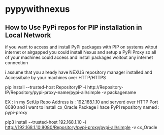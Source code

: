 # pypywithnexus
## How to Use PyPi repos for PIP installation in Local Network


if you want to access and install PyPi packages with PIP on systems witout internet or airgapped
you could install Nexus and setup a PyPi Proxy so all of your machines could access and install packages woitout any internet connection 

i assume that you already have NEXUS repository manager installed and Accessibale by your machines over HTTP/HTTPS 



pip install  --trusted-host RepositoryIP -i http://Repository-IP/Repository/pypi-proxy-name/pypi-all/simple -v packagename

EX : in my SetUp Repo Address is  : 192.168.1.10 and serverd over HTTP Port 8080 and i want to install cx_Oracle Package
i hace PyPi repository named : pypi-proxy


pip3 install  --trusted-host 192.168.1.10 -i http://192.168.1.10:8080/Repository/pypi-proxy/pypi-all/simple -v cx_Oracle
